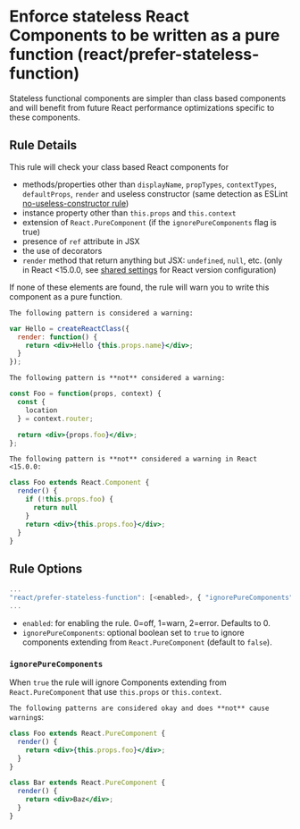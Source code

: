 # Enforce stateless React Components to be written as a pure function (react/prefer-stateless-function)

Stateless functional components are simpler than class based components and will benefit from future React performance optimizations specific to these components.

## Rule Details

This rule will check your class based React components for

* methods/properties other than `displayName`, `propTypes`, `contextTypes`, `defaultProps`, `render` and useless constructor (same detection as ESLint [no-useless-constructor rule](http://eslint.org/docs/rules/no-useless-constructor))
* instance property other than `this.props` and `this.context`
* extension of `React.PureComponent` (if the `ignorePureComponents` flag is true)
* presence of `ref` attribute in JSX
* the use of decorators
* `render` method that return anything but JSX: `undefined`, `null`, etc. (only in React <15.0.0, see [shared settings](https://github.com/yannickcr/eslint-plugin-react/blob/master/README.md#configuration) for React version configuration)

If none of these elements are found, the rule will warn you to write this component as a pure function.

```The following pattern is considered a warning:```

```jsx
var Hello = createReactClass({
  render: function() {
    return <div>Hello {this.props.name}</div>;
  }
});
```

```The following pattern is **not** considered a warning:```

```jsx
const Foo = function(props, context) {
  const {
    location
  } = context.router;

  return <div>{props.foo}</div>;
};
```

```The following pattern is **not** considered a warning in React <15.0.0:```

```jsx
class Foo extends React.Component {
  render() {
    if (!this.props.foo) {
      return null
    }
    return <div>{this.props.foo}</div>;
  }
}
```


## Rule Options

```js
...
"react/prefer-stateless-function": [<enabled>, { "ignorePureComponents": <ignorePureComponents> }]
...
```

* `enabled`: for enabling the rule. 0=off, 1=warn, 2=error. Defaults to 0.
* `ignorePureComponents`: optional boolean set to `true` to ignore components extending from `React.PureComponent` (default to `false`).

### `ignorePureComponents`

When `true` the rule will ignore Components extending from `React.PureComponent` that use `this.props` or `this.context`.

```The following patterns are considered okay and does **not** cause warning```s:

```jsx
class Foo extends React.PureComponent {
  render() {
    return <div>{this.props.foo}</div>;
  }
}

class Bar extends React.PureComponent {
  render() {
    return <div>Baz</div>;
  }
}
```

